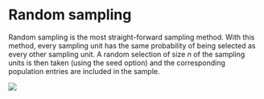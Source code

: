 Random sampling
==========================

Random sampling is the most straight-forward sampling method. With this method, every sampling unit has the same probability of being selected as every other sampling unit. A random selection of size <i>n</i> of the sampling units is then taken (using the seed option) and the corresponding population entries are included in the sample.

<img src="C:/Users/derksk/OneDrive - Nyenrode Business Universiteit/Desktop/JfA/inst/help/images/randomSampling.png" />
